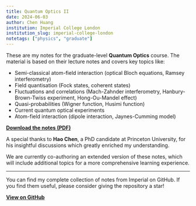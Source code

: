 ```yaml
---
title: Quantum Optics II
date: 2024-06-03
author: Chen Huang
institution: Imperial College London
institution_slug: imperial-college-london
notetags: ["physics", "graduate"]
---
```


These are my notes for the graduate-level **Quantum Optics** course. The material is based on their lecture notes and covers key topics like:

- Semi-classical atom-field interaction (optical Bloch equations, Ramsey interferometry)
- Field quantisation (Fock states, coherent states)
- Fluctuations and correlations (Mach-Zahnder interferometry, Hanbury-Brown-Twiss experiment, Hong-Ou-Mandel effect)
- Quasi-probabilities (Wigner function, Husimi function)
- Current quantum optical experiments
- Atom-field interaction (dipole interaction, Jaynes-Cumming model)

[**Download the notes (PDF)**](/notes/quantum-optics-ii/pdf/quantum-optics.pdf)

A special thanks to **Hao Chen**, a PhD candidate at Princeton University, for his insightful discussions which greatly enriched my understanding.

We are currently co-authoring an extended version of these notes, which will include additional topics for a more comprehensive learning experience.

---

You can find my complete collection of notes from Imperial on GitHub. If you find them useful, please consider giving the repository a star!

[**View on GitHub**](https://github.com/chenx820/imperial-course-notes)

